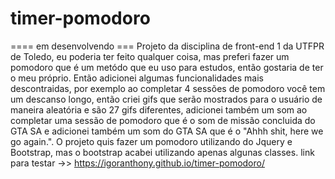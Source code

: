 # timer-pomodoro
==== em desenvolvendo ===
Projeto da disciplina de front-end 1 da UTFPR de Toledo, eu poderia ter feito qualquer coisa, mas preferi fazer um pomodoro que é um metódo que eu uso para estudos, então gostaria de ter o meu próprio. Então adicionei algumas funcionalidades mais descontraidas, por exemplo ao completar 4 sessões de pomodoro você tem um descanso longo, então criei gifs que serão mostrados para o usuário de maneira aleatória e são 27 gifs diferentes, adicionei também um som ao completar uma sessão de pomodoro que é o som de missão concluida do GTA SA e adicionei também um som do GTA SA que é o "Ahhh shit, here we go again.". O projeto quis fazer um pomodoro utilizando do Jquery e Bootstrap, mas o bootstrap acabei utilizando apenas algunas classes.
link para testar ->> https://igoranthony.github.io/timer-pomodoro/

